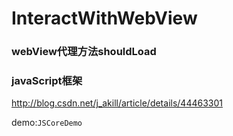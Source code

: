 
# InteractWithWebView

### webView代理方法shouldLoad



### javaScript框架

http://blog.csdn.net/j_akill/article/details/44463301

demo:`JSCoreDemo`
